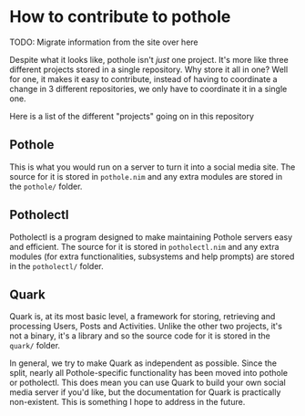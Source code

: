 # How to contribute to pothole

TODO: Migrate information from the site over here

Despite what it looks like, pothole isn't *just* one project. It's more like three different projects stored in a single repository.
Why store it all in one? Well for one, it makes it easy to contribute, instead of having to coordinate a change in 3 different repositories, we only have to coordinate it in a single one.

Here is a list of the different "projects" going on in this repository

## Pothole

This is what you would run on a server to turn it into a social media site. The source for it is stored in `pothole.nim` and any extra modules are stored in the `pothole/` folder.

## Potholectl

Potholectl is a program designed to make maintaining Pothole servers easy and efficient. The source for it is stored in `potholectl.nim` and any extra modules (for extra functionalities, subsystems and help prompts) are stored in the `potholectl/` folder.

## Quark

Quark is, at its most basic level, a framework for storing, retrieving and processing Users, Posts and Activities. Unlike the other two projects, it's not a binary, it's a library and so the source code for it is stored in the `quark/` folder.

In general, we try to make Quark as independent as possible. Since the split, nearly all Pothole-specific functionality has been moved into pothole or potholectl. This does mean you can use Quark to build your own social media server if you'd like, but the documentation for Quark is practically non-existent. This is something I hope to address in the future.